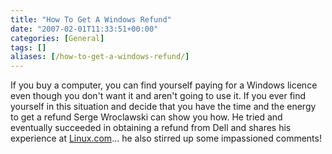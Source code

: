 ```yaml
---
title: "How To Get A Windows Refund"
date: "2007-02-01T11:33:51+00:00"
categories: [General]
tags: []
aliases: [/how-to-get-a-windows-refund/]
---
```


If you buy a computer, you can find yourself paying for a Windows licence even though you don't want it and aren't going to use it. If you ever find yourself in this situation and decide that you have the time and the energy to get a refund Serge Wroclawski can show you how. He tried and eventually succeeded in obtaining a refund from Dell and shares his experience at [Linux.com](http://www.linux.com/article.pl?sid=07/01/03/227237)... he also stirred up some impassioned comments!
